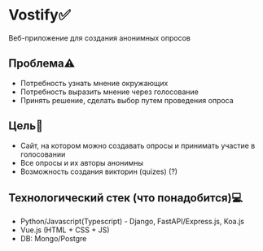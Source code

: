 # Vostify✅
Веб-приложение для создания анонимных опросов

## Проблема⚠️

* Потребность узнать мнение окружающих
* Потребность выразить мнение через голосование
* Принять решение, сделать выбор путем проведения опроса

## Цель🎯

* Сайт, на котором можно создавать опросы и принимать участие в голосовании
* Все опросы и их авторы анонимны
* Возможность создания викторин (quizes) (?)

## Технологический стек (что понадобится)💻

* Python/Javascript(Typescript) - Django, FastAPI/Express.js, Koa.js
* Vue.js (HTML + CSS + JS)
* DB: Mongo/Postgre
